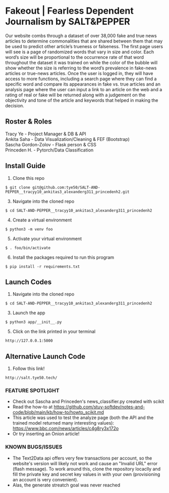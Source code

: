 # Fakeout | Fearless Dependent Journalism by SALT&PEPPER
Our website combs through a dataset of over 38,000 fake and true news articles to determine commonalities that are shared between them that may be used to predict other article’s trueness or falseness. The first page users will see is a page of randomized words that vary in size and color. Each word’s size will be proportional to the occurrence rate of that word throughout the dataset it was trained on while the color of the bubble will show whether the size is referring to the word’s prevalence in fake-news articles or true-news articles. Once the user is logged in, they will have access to more functions, including a search page where they can find a specific word and compare its appearances in fake vs. true articles and an analysis page where the user can input a link to an article on the web and a rating of real or fake will be returned along with a judgement on the objectivity and tone of the article  and keywords that helped in making the decision.

## Roster & Roles
Tracy Ye - Project Manager & DB & API<br />
Ankita Saha - Data Visualization/Cleaning & FEF (Bootstrap) <br />
Sascha Gordon-Zolov - Flask person & CSS <br />
Princeden H. - Pytorch/Data Classification <br />

## Install Guide
1. Clone this repo
```
$ git clone git@github.com:tye50/SALT-AND-PEPPER__tracyy10_ankitas3_alexanderg311_princedenh2.git
```
3. Navigate into the cloned repo
```
$ cd SALT-AND-PEPPER__tracyy10_ankitas3_alexanderg311_princedenh2
```
4. Create a virtual environment
```
$ python3 -m venv foo
```
5. Activate your virtual environment
```
$ . foo/bin/activate
```
6. Install the packages required to run this program
```
$ pip install -r requirements.txt
```

## Launch Codes
1. Navigate into the cloned repo
```
$ cd SALT-AND-PEPPER__tracyy10_ankitas3_alexanderg311_princedenh2
```
3. Launch the app
```
$ python3 app/__init__.py
```
5. Click on the link printed in your terminal
```
http://127.0.0.1:5000
```

## Alternative Launch Code
1. Follow this link!
```
http://salt.tye50.tech/
```

### FEATURE SPOTLIGHT
* Check out Sascha and Princeden's news_classifier.py created with scikit
* Read the how-to at https://github.com/stuy-softdev/notes-and-code/blob/main/kb/how-to/howto_scikit.md
* This article was used to test the analyze page (both the API and the trained model returned many interesting values): https://www.bbc.com/news/articles/c4g8ry3x172o
* Or try inserting an Onion article!

### KNOWN BUGS/ISSUES
* The Text2Data api offers very few transactions per account, so the website's version will likely not work and cause an "Invalid URL" error (flash message). To work around this, clone the repository locaclly and fill the private key and secret key values in with your own (provisioning an account is very convenient).
* Alas, the generate streatch goal was never reached